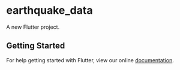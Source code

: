 # earthquake_data

A new Flutter project.

## Getting Started

For help getting started with Flutter, view our online
[documentation](https://flutter.io/).
